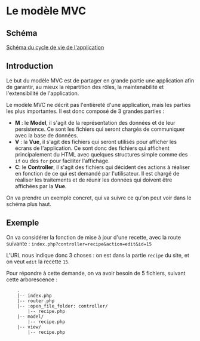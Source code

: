 # Le modèle MVC

## Schéma
[Schéma du cycle de vie de l'application](https://i.imgur.com/x72dHuI.jpeg)

## Introduction
Le but du modèle MVC est de partager en grande partie une application afin de garantir, au mieux
la répartition des rôles, la maintenabilité et l'extensibilité de l'application.

Le modèle MVC ne décrit pas l'entièreté d'une application, mais les parties les plus importantes.
Il est donc composé de 3 grandes parties :
 * **M** : le **Model**, il s'agit de la représentation des données et de leur persistence.
    Ce sont les fichiers qui seront chargés de communiquer avec la base de données.
 * **V** : la **Vue**, il s'agit des fichiers qui seront utilisés pour afficher les écrans de l'application.
    Ce sont donc des fichiers qui affichent principalement du HTML avec quelques structures simple comme des ` if` ou des `for` 
    pour faciliter l'affichage.
 * **C**: le **Controller**, il s'agit des fichiers qui décident des actions à réaliser en fonction
    de ce qui est demandé par l'utilisateur. Il est chargé de réaliser les traitements et de réunir
    les données qui doivent être affichées par la **Vue**.

On va prendre un exemple concret, qui va suivre ce qu'on peut voir dans le schéma plus haut.

## Exemple
On va considérer la fonction de mise à jour d'une recette, avec la route suivante : `index.php?controller=recipe&action=edit&id=15`

L'URL nous indique donc 3 choses : on est dans la partie `recipe` du site, et on veut `edit` la recette `15`.

Pour répondre à cette demande, on va avoir besoin de 5 fichiers, suivant cette arborescence :
```
    .
    |-- index.php
    |-- router.php
    |-- :open_file_folder: controller/
        |-- recipe.php
    |-- model/
        |-- recipe.php
    |-- view/
        |-- recipe.php
```
